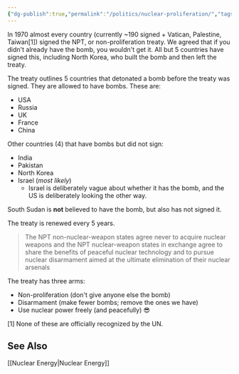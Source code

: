 ```yaml
---
{"dg-publish":true,"permalink":"/politics/nuclear-proliferation/","tags":["politics"],"noteIcon":2}
---
```



In 1970 almost every country (currently ~190 signed + Vatican, Palestine, Taiwan[1]) signed the NPT, or non-proliferation treaty. We agreed that if you didn't already have the bomb, you wouldn't get it. All but 5 countries have signed this, including North Korea, who built the bomb and then left the treaty.

The treaty outlines 5 countries that detonated a bomb before the treaty was signed. They are allowed to have bombs. These are:

* USA
* Russia
* UK
* France
* China

Other countries (4) that have bombs but did not sign:

* India
* Pakistan
* North Korea
* Israel (*most likely*)
	* Israel is deliberately vague about whether it has the bomb, and the US is deliberately looking the other way.

South Sudan is **not** believed to have the bomb, but also has not signed it.

The treaty is renewed every 5 years.

> The NPT non-nuclear-weapon states agree never to acquire nuclear weapons and the NPT nuclear-weapon states in exchange agree to share the benefits of peaceful nuclear technology and to pursue nuclear disarmament aimed at the ultimate elimination of their nuclear arsenals


The treaty has three arms:
* Non-proliferation (don't give anyone else the bomb)
* Disarmament (make fewer bombs; remove the ones we have)
* Use nuclear power freely (and peacefully) 😎

[1] None of these are officially recognized by the UN.

## See Also
[[Nuclear Energy\|Nuclear Energy]]